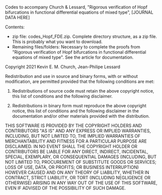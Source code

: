 Codes to accompany Church & Lessard, "Rigorous verification of Hopf bifurcations in functional differential equations of mixed type", [JOURNAL DATA HERE]

Contents: 
- zip file: codes_Hopf_FDE.zip. Complete directory structure, as a zip file. This is probably what you want to download.
- Remaining files/folders: Necessary to complete the proofs from "Rigorous verification of Hopf bifurcations in functional differential equations of mixed type". See the article for documentation.

Copyright 2021 Kevin E. M. Church, Jean-Philipe Lessard

Redistribution and use in source and binary forms, with or without modification, are permitted provided that the following conditions are met:

1. Redistributions of source code must retain the above copyright notice, this list of conditions and the following disclaimer.

2. Redistributions in binary form must reproduce the above copyright notice, this list of conditions and the following disclaimer in the documentation and/or other materials provided with the distribution.

THIS SOFTWARE IS PROVIDED BY THE COPYRIGHT HOLDERS AND CONTRIBUTORS "AS IS" AND ANY EXPRESS OR IMPLIED WARRANTIES, INCLUDING, BUT NOT LIMITED TO, THE IMPLIED WARRANTIES OF MERCHANTABILITY AND FITNESS FOR A PARTICULAR PURPOSE ARE DISCLAIMED. IN NO EVENT SHALL THE COPYRIGHT HOLDER OR CONTRIBUTORS BE LIABLE FOR ANY DIRECT, INDIRECT, INCIDENTAL, SPECIAL, EXEMPLARY, OR CONSEQUENTIAL DAMAGES (INCLUDING, BUT NOT LIMITED TO, PROCUREMENT OF SUBSTITUTE GOODS OR SERVICES; LOSS OF USE, DATA, OR PROFITS; OR BUSINESS INTERRUPTION) HOWEVER CAUSED AND ON ANY THEORY OF LIABILITY, WHETHER IN CONTRACT, STRICT LIABILITY, OR TORT (INCLUDING NEGLIGENCE OR OTHERWISE) ARISING IN ANY WAY OUT OF THE USE OF THIS SOFTWARE, EVEN IF ADVISED OF THE POSSIBILITY OF SUCH DAMAGE.
